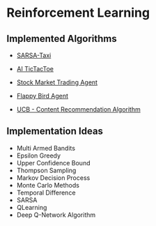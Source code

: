 # Reinforcement Learning

## Implemented Algorithms

- [SARSA-Taxi](https://github.com/hkcs1206/MindWave/blob/39e62352d46b95e6d2ca8f80d0b119e2def64483/Reinforcement%20Learning/SARSA-Taxi/SARSA-Taxi.ipynb)

- [AI TicTacToe](https://github.com/ayush-09/MindWave/tree/ai/Reinforcement%20Learning/AI%20TicTacToe)

- [Stock Market Trading Agent](https://github.com/ayush-09/MindWave/blob/local/Reinforcement%20Learning/Stock%20market%20trader%20Agent/Strock_Market_Trader_Agent.ipynb)
- [Flappy Bird Agent](https://github.com/ayush-09/MindWave/blob/remote/Reinforcement%20Learning/FlappyBird/Flappy.py)
- [UCB - Content Recommendation Algorithm](https://github.com/tarun25c/MindWave/blob/main/Reinforcement%20Learning/Content%20Recommendation%20Algorithm/UCB_ContentRecommendation.ipynb)


## Implementation Ideas

- Multi Armed Bandits
- Epsilon Greedy
- Upper Confidence Bound
- Thompson Sampling
- Markov Decision Process
- Monte Carlo Methods
- Temporal Difference
- SARSA
- QLearning
- Deep Q-Network Algorithm
